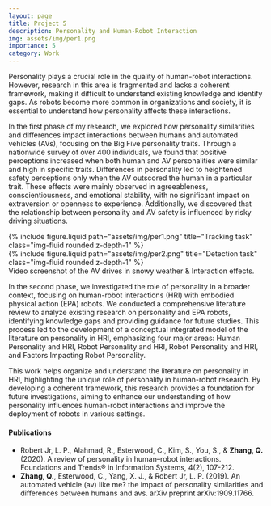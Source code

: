 ```yaml
---
layout: page
title: Project 5
description: Personality and Human-Robot Interaction
img: assets/img/per1.png
importance: 5
category: Work
---
```


Personality plays a crucial role in the quality of human-robot interactions. However, research in this area is fragmented and lacks a coherent framework, making it difficult to understand existing knowledge and identify gaps. As robots become more common in organizations and society, it is essential to understand how personality affects these interactions.

In the first phase of my research, we explored how personality similarities and differences impact interactions between humans and automated vehicles (AVs), focusing on the Big Five personality traits. Through a nationwide survey of over 400 individuals, we found that positive perceptions increased when both human and AV personalities were similar and high in specific traits. Differences in personality led to heightened safety perceptions only when the AV outscored the human in a particular trait. These effects were mainly observed in agreeableness, conscientiousness, and emotional stability, with no significant impact on extraversion or openness to experience. Additionally, we discovered that the relationship between personality and AV safety is influenced by risky driving situations.

<div class="row justify-content-sm-center">
    <div class="col-sm-6 mt-3 mt-md-0">
        {% include figure.liquid path="assets/img/per1.png" title="Tracking task" class="img-fluid rounded z-depth-1" %}
    </div>
    <div class="col-sm-6 mt-5 mt-md-0">
        {% include figure.liquid path="assets/img/per2.png" title="Detection task" class="img-fluid rounded z-depth-1" %}
    </div>
</div>
<div class="caption">
    Video screenshot of the AV drives in snowy weather & Interaction effects.
</div>

In the second phase, we investigated the role of personality in a broader context, focusing on human-robot interactions (HRI) with embodied physical action (EPA) robots. We conducted a comprehensive literature review to analyze existing research on personality and EPA robots, identifying knowledge gaps and providing guidance for future studies. This process led to the development of a conceptual integrated model of the literature on personality in HRI, emphasizing four major areas: Human Personality and HRI, Robot Personality and HRI, Robot Personality and HRI, and Factors Impacting Robot Personality.

This work helps organize and understand the literature on personality in HRI, highlighting the unique role of personality in human-robot research. By developing a coherent framework, this research provides a foundation for future investigations, aiming to enhance our understanding of how personality influences human-robot interactions and improve the deployment of robots in various settings.

#### Publications
- Robert Jr, L. P., Alahmad, R., Esterwood, C., Kim, S., You, S., & **Zhang, Q.** (2020). A review of personality in human–robot interactions. Foundations and Trends® in Information Systems, 4(2), 107-212.
- **Zhang, Q.**, Esterwood, C., Yang, X. J., & Robert Jr, L. P. (2019). An automated vehicle (av) like me? the impact of personality similarities and differences between humans and avs. arXiv preprint arXiv:1909.11766.
